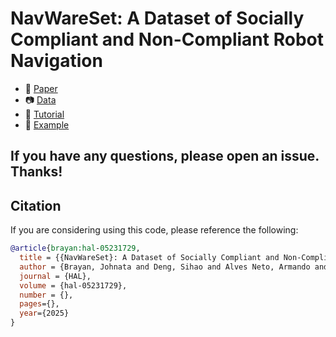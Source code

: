 # NavWareSet: A Dataset of Socially Compliant and Non-Compliant Robot Navigation

- :book: [Paper](https://hal.science/view/index/docid/5231729)
- :camera: [Data](https://search-data.ubfc.fr/FR-13002091000019-2025-05-22)
- :school: [Tutorial](https://github.com/anr-navware/NavWareSet-Tutorials)
- :running_shirt_with_sash: [Example](https://github.com/anr-navware/NavWareSet-SFM)

## If you have any questions, please open an issue. Thanks!

## Citation
If you are considering using this code, please reference the following:
```bibtex
@article{brayan:hal-05231729,
  title = {{NavWareSet}: A Dataset of Socially Compliant and Non-Compliant Robot Navigation},
  author = {Brayan, Johnata and Deng, Sihao and Alves Neto, Armando and Okunevich, Iaroslav and Krajnik, Tomas and Bremond, Francois and Yan, Zhi},
  journal = {HAL},
  volume = {hal-05231729},
  number = {},
  pages={},
  year={2025}
}
```
